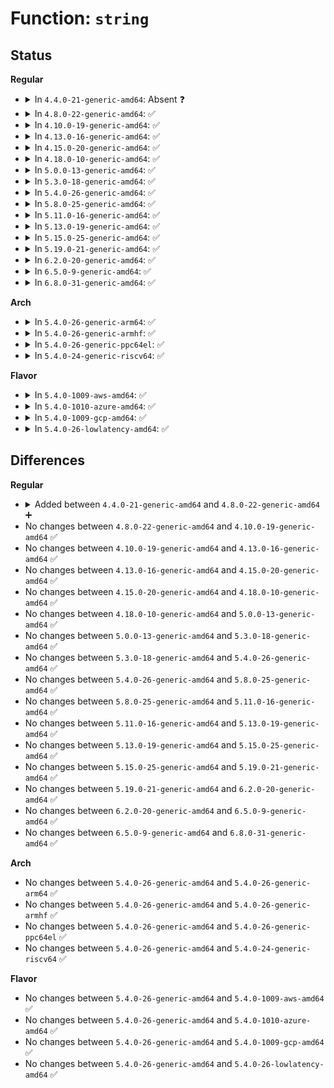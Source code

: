 # Function: <code>string</code>

## Status
<b>Regular</b>
<ul>
<li>
<details>
<summary>In <code>4.4.0-21-generic-amd64</code>: Absent ❓</summary>

```json
{
  "name": "string",
  "collision_type": "Unique Static",
  "inline_type": "No",
  "funcs": [
    {
      "addr": 18446744071582988384,
      "name": "string",
      "external": false,
      "loc": "lib/vsprintf.c:511",
      "file": "lib/vsprintf.c",
      "inline": "not declared, not inlined",
      "caller_inline": [],
      "caller_func": [
        "lib/vsprintf.c:vsnprintf",
        "lib/vsprintf.c:bstr_printf"
      ]
    }
  ],
  "symbols": [
    {
      "addr": 18446744071582988384,
      "name": "string.isra.4",
      "section": ".text",
      "bind": "STB_LOCAL",
      "size": 197
    }
  ]
}
```
</details>
</li>
<li>
<details>
<summary>In <code>4.8.0-22-generic-amd64</code>: ✅</summary>

```c
char * string(char * buf, char * end, const char * s, struct printf_spec spec)
```

```json
{
  "name": "string",
  "collision_type": "Unique Static",
  "inline_type": "No",
  "funcs": [
    {
      "addr": 18446744071583275408,
      "name": "string",
      "external": false,
      "loc": "lib/vsprintf.c:583",
      "file": "lib/vsprintf.c",
      "inline": "seen, unknown",
      "caller_inline": [],
      "caller_func": [
        "lib/vsprintf.c:bstr_printf",
        "lib/vsprintf.c:vsnprintf",
        "lib/vsprintf.c:pointer",
        "lib/vsprintf.c:pointer",
        "lib/vsprintf.c:pointer",
        "lib/vsprintf.c:flags_string",
        "lib/vsprintf.c:clock",
        "lib/vsprintf.c:clock",
        "lib/vsprintf.c:uuid_string",
        "lib/vsprintf.c:escaped_string",
        "lib/vsprintf.c:ip4_addr_string_sa",
        "lib/vsprintf.c:ip6_addr_string_sa",
        "lib/vsprintf.c:ip4_addr_string",
        "lib/vsprintf.c:ip6_addr_string",
        "lib/vsprintf.c:mac_address_string",
        "lib/vsprintf.c:hex_string",
        "lib/vsprintf.c:resource_string",
        "lib/vsprintf.c:resource_string",
        "lib/vsprintf.c:resource_string",
        "lib/vsprintf.c:resource_string",
        "lib/vsprintf.c:resource_string",
        "lib/vsprintf.c:resource_string",
        "lib/vsprintf.c:resource_string",
        "lib/vsprintf.c:resource_string",
        "lib/vsprintf.c:resource_string",
        "lib/vsprintf.c:resource_string",
        "lib/vsprintf.c:resource_string",
        "lib/vsprintf.c:resource_string",
        "lib/vsprintf.c:resource_string",
        "lib/vsprintf.c:symbol_string"
      ]
    }
  ],
  "symbols": [
    {
      "addr": 18446744071583275408,
      "name": "string",
      "section": ".text",
      "bind": "STB_LOCAL",
      "size": 114
    }
  ]
}
```
</details>
</li>
<li>
<details>
<summary>In <code>4.10.0-19-generic-amd64</code>: ✅</summary>

```c
char * string(char * buf, char * end, const char * s, struct printf_spec spec)
```

```json
{
  "name": "string",
  "collision_type": "Unique Static",
  "inline_type": "No",
  "funcs": [
    {
      "addr": 18446744071583394160,
      "name": "string",
      "external": false,
      "loc": "lib/vsprintf.c:583",
      "file": "lib/vsprintf.c",
      "inline": "seen, unknown",
      "caller_inline": [],
      "caller_func": [
        "lib/vsprintf.c:bstr_printf",
        "lib/vsprintf.c:vsnprintf",
        "lib/vsprintf.c:pointer",
        "lib/vsprintf.c:pointer",
        "lib/vsprintf.c:pointer",
        "lib/vsprintf.c:flags_string",
        "lib/vsprintf.c:clock",
        "lib/vsprintf.c:clock",
        "lib/vsprintf.c:uuid_string",
        "lib/vsprintf.c:escaped_string",
        "lib/vsprintf.c:ip4_addr_string_sa",
        "lib/vsprintf.c:ip6_addr_string_sa",
        "lib/vsprintf.c:ip4_addr_string",
        "lib/vsprintf.c:ip6_addr_string",
        "lib/vsprintf.c:mac_address_string",
        "lib/vsprintf.c:hex_string",
        "lib/vsprintf.c:resource_string",
        "lib/vsprintf.c:resource_string",
        "lib/vsprintf.c:resource_string",
        "lib/vsprintf.c:resource_string",
        "lib/vsprintf.c:resource_string",
        "lib/vsprintf.c:resource_string",
        "lib/vsprintf.c:resource_string",
        "lib/vsprintf.c:resource_string",
        "lib/vsprintf.c:resource_string",
        "lib/vsprintf.c:resource_string",
        "lib/vsprintf.c:resource_string",
        "lib/vsprintf.c:resource_string",
        "lib/vsprintf.c:resource_string",
        "lib/vsprintf.c:symbol_string"
      ]
    }
  ],
  "symbols": [
    {
      "addr": 18446744071583394160,
      "name": "string",
      "section": ".text",
      "bind": "STB_LOCAL",
      "size": 114
    }
  ]
}
```
</details>
</li>
<li>
<details>
<summary>In <code>4.13.0-16-generic-amd64</code>: ✅</summary>

```c
char * string(char * buf, char * end, const char * s, struct printf_spec spec)
```

```json
{
  "name": "string",
  "collision_type": "Unique Static",
  "inline_type": "No",
  "funcs": [
    {
      "addr": 18446744071588250048,
      "name": "string",
      "external": false,
      "loc": "lib/vsprintf.c:584",
      "file": "lib/vsprintf.c",
      "inline": "seen, unknown",
      "caller_inline": [],
      "caller_func": [
        "lib/vsprintf.c:bstr_printf",
        "lib/vsprintf.c:vsnprintf",
        "lib/vsprintf.c:pointer",
        "lib/vsprintf.c:pointer",
        "lib/vsprintf.c:pointer",
        "lib/vsprintf.c:flags_string",
        "lib/vsprintf.c:clock",
        "lib/vsprintf.c:clock",
        "lib/vsprintf.c:uuid_string",
        "lib/vsprintf.c:escaped_string",
        "lib/vsprintf.c:ip4_addr_string_sa",
        "lib/vsprintf.c:ip6_addr_string_sa",
        "lib/vsprintf.c:ip4_addr_string",
        "lib/vsprintf.c:ip6_addr_string",
        "lib/vsprintf.c:mac_address_string",
        "lib/vsprintf.c:hex_string",
        "lib/vsprintf.c:resource_string",
        "lib/vsprintf.c:resource_string",
        "lib/vsprintf.c:resource_string",
        "lib/vsprintf.c:resource_string",
        "lib/vsprintf.c:resource_string",
        "lib/vsprintf.c:resource_string",
        "lib/vsprintf.c:resource_string",
        "lib/vsprintf.c:resource_string",
        "lib/vsprintf.c:resource_string",
        "lib/vsprintf.c:resource_string",
        "lib/vsprintf.c:resource_string",
        "lib/vsprintf.c:resource_string",
        "lib/vsprintf.c:resource_string",
        "lib/vsprintf.c:symbol_string"
      ]
    }
  ],
  "symbols": [
    {
      "addr": 18446744071588250048,
      "name": "string",
      "section": ".text",
      "bind": "STB_LOCAL",
      "size": 134
    }
  ]
}
```
</details>
</li>
<li>
<details>
<summary>In <code>4.15.0-20-generic-amd64</code>: ✅</summary>

```c
char * string(char * buf, char * end, const char * s, struct printf_spec spec)
```

```json
{
  "name": "string",
  "collision_type": "Unique Static",
  "inline_type": "No",
  "funcs": [
    {
      "addr": 18446744071588801664,
      "name": "string",
      "external": false,
      "loc": "lib/vsprintf.c:586",
      "file": "lib/vsprintf.c",
      "inline": "seen, unknown",
      "caller_inline": [],
      "caller_func": [
        "lib/vsprintf.c:bstr_printf",
        "lib/vsprintf.c:vsnprintf",
        "lib/vsprintf.c:pointer",
        "lib/vsprintf.c:pointer",
        "lib/vsprintf.c:pointer",
        "lib/vsprintf.c:flags_string",
        "lib/vsprintf.c:clock",
        "lib/vsprintf.c:clock",
        "lib/vsprintf.c:restricted_pointer",
        "lib/vsprintf.c:uuid_string",
        "lib/vsprintf.c:escaped_string",
        "lib/vsprintf.c:ip4_addr_string_sa",
        "lib/vsprintf.c:ip6_addr_string_sa",
        "lib/vsprintf.c:ip4_addr_string",
        "lib/vsprintf.c:ip6_addr_string",
        "lib/vsprintf.c:mac_address_string",
        "lib/vsprintf.c:hex_string",
        "lib/vsprintf.c:resource_string",
        "lib/vsprintf.c:resource_string",
        "lib/vsprintf.c:resource_string",
        "lib/vsprintf.c:resource_string",
        "lib/vsprintf.c:resource_string",
        "lib/vsprintf.c:resource_string",
        "lib/vsprintf.c:resource_string",
        "lib/vsprintf.c:resource_string",
        "lib/vsprintf.c:resource_string",
        "lib/vsprintf.c:resource_string",
        "lib/vsprintf.c:resource_string",
        "lib/vsprintf.c:resource_string",
        "lib/vsprintf.c:resource_string",
        "lib/vsprintf.c:symbol_string"
      ]
    }
  ],
  "symbols": [
    {
      "addr": 18446744071588801664,
      "name": "string",
      "section": ".text",
      "bind": "STB_LOCAL",
      "size": 134
    }
  ]
}
```
</details>
</li>
<li>
<details>
<summary>In <code>4.18.0-10-generic-amd64</code>: ✅</summary>

```c
char * string(char * buf, char * end, const char * s, struct printf_spec spec)
```

```json
{
  "name": "string",
  "collision_type": "Unique Static",
  "inline_type": "No",
  "funcs": [
    {
      "addr": 18446744071589179920,
      "name": "string",
      "external": false,
      "loc": "lib/vsprintf.c:595",
      "file": "lib/vsprintf.c",
      "inline": "seen, unknown",
      "caller_inline": [],
      "caller_func": [
        "lib/vsprintf.c:bstr_printf",
        "lib/vsprintf.c:vsnprintf",
        "lib/vsprintf.c:pointer",
        "lib/vsprintf.c:pointer",
        "lib/vsprintf.c:pointer",
        "lib/vsprintf.c:flags_string",
        "lib/vsprintf.c:restricted_pointer",
        "lib/vsprintf.c:uuid_string",
        "lib/vsprintf.c:escaped_string",
        "lib/vsprintf.c:ip4_addr_string_sa",
        "lib/vsprintf.c:ip6_addr_string_sa",
        "lib/vsprintf.c:ip4_addr_string",
        "lib/vsprintf.c:ip6_addr_string",
        "lib/vsprintf.c:mac_address_string",
        "lib/vsprintf.c:hex_string",
        "lib/vsprintf.c:symbol_string"
      ]
    }
  ],
  "symbols": [
    {
      "addr": 18446744071589179920,
      "name": "string",
      "section": ".text",
      "bind": "STB_LOCAL",
      "size": 122
    }
  ]
}
```
</details>
</li>
<li>
<details>
<summary>In <code>5.0.0-13-generic-amd64</code>: ✅</summary>

```c
char * string(char * buf, char * end, const char * s, struct printf_spec spec)
```

```json
{
  "name": "string",
  "collision_type": "Unique Static",
  "inline_type": "No",
  "funcs": [
    {
      "addr": 18446744071589410032,
      "name": "string",
      "external": false,
      "loc": "lib/vsprintf.c:596",
      "file": "lib/vsprintf.c",
      "inline": "seen, unknown",
      "caller_inline": [],
      "caller_func": [
        "lib/vsprintf.c:bstr_printf",
        "lib/vsprintf.c:vsnprintf",
        "lib/vsprintf.c:pointer",
        "lib/vsprintf.c:pointer",
        "lib/vsprintf.c:flags_string",
        "lib/vsprintf.c:restricted_pointer",
        "lib/vsprintf.c:uuid_string",
        "lib/vsprintf.c:escaped_string",
        "lib/vsprintf.c:ip4_addr_string_sa",
        "lib/vsprintf.c:ip6_addr_string_sa",
        "lib/vsprintf.c:ip4_addr_string",
        "lib/vsprintf.c:ip6_addr_string",
        "lib/vsprintf.c:mac_address_string",
        "lib/vsprintf.c:hex_string",
        "lib/vsprintf.c:symbol_string",
        "lib/vsprintf.c:ptr_to_id"
      ]
    }
  ],
  "symbols": [
    {
      "addr": 18446744071589410032,
      "name": "string",
      "section": ".text",
      "bind": "STB_LOCAL",
      "size": 122
    }
  ]
}
```
</details>
</li>
<li>
<details>
<summary>In <code>5.3.0-18-generic-amd64</code>: ✅</summary>

```c
char * string(char * buf, char * end, const char * s, struct printf_spec spec)
```

```json
{
  "name": "string",
  "collision_type": "Unique Static",
  "inline_type": "No",
  "funcs": [
    {
      "addr": 18446744071589866352,
      "name": "string",
      "external": false,
      "loc": "lib/vsprintf.c:662",
      "file": "lib/vsprintf.c",
      "inline": "seen, unknown",
      "caller_inline": [],
      "caller_func": [
        "lib/vsprintf.c:bstr_printf",
        "lib/vsprintf.c:vsnprintf",
        "lib/vsprintf.c:flags_string"
      ]
    }
  ],
  "symbols": [
    {
      "addr": 18446744071589866352,
      "name": "string",
      "section": ".text",
      "bind": "STB_LOCAL",
      "size": 86
    }
  ]
}
```
</details>
</li>
<li>
<details>
<summary>In <code>5.4.0-26-generic-amd64</code>: ✅</summary>

```c
char * string(char * buf, char * end, const char * s, struct printf_spec spec)
```

```json
{
  "name": "string",
  "collision_type": "Unique Static",
  "inline_type": "No",
  "funcs": [
    {
      "addr": 18446744071590092160,
      "name": "string",
      "external": false,
      "loc": "lib/vsprintf.c:662",
      "file": "lib/vsprintf.c",
      "inline": "seen, unknown",
      "caller_inline": [],
      "caller_func": [
        "lib/vsprintf.c:bstr_printf",
        "lib/vsprintf.c:vsnprintf",
        "lib/vsprintf.c:flags_string"
      ]
    }
  ],
  "symbols": [
    {
      "addr": 18446744071590092160,
      "name": "string",
      "section": ".text",
      "bind": "STB_LOCAL",
      "size": 86
    }
  ]
}
```
</details>
</li>
<li>
<details>
<summary>In <code>5.8.0-25-generic-amd64</code>: ✅</summary>

```c
char * string(char * buf, char * end, const char * s, struct printf_spec spec)
```

```json
{
  "name": "string",
  "collision_type": "Unique Static",
  "inline_type": "No",
  "funcs": [
    {
      "addr": 18446744071585093968,
      "name": "string",
      "external": false,
      "loc": "lib/vsprintf.c:684",
      "file": "lib/vsprintf.c",
      "inline": "seen, unknown",
      "caller_inline": [],
      "caller_func": [
        "lib/vsprintf.c:bstr_printf",
        "lib/vsprintf.c:vsnprintf",
        "lib/vsprintf.c:pointer",
        "lib/vsprintf.c:fwnode_string",
        "lib/vsprintf.c:fwnode_full_name_string",
        "lib/vsprintf.c:fwnode_full_name_string",
        "lib/vsprintf.c:flags_string"
      ]
    }
  ],
  "symbols": [
    {
      "addr": 18446744071585093968,
      "name": "string",
      "section": ".text",
      "bind": "STB_LOCAL",
      "size": 208
    }
  ]
}
```
</details>
</li>
<li>
<details>
<summary>In <code>5.11.0-16-generic-amd64</code>: ✅</summary>

```c
char * string(char * buf, char * end, const char * s, struct printf_spec spec)
```

```json
{
  "name": "string",
  "collision_type": "Unique Static",
  "inline_type": "No",
  "funcs": [
    {
      "addr": 18446744071585243088,
      "name": "string",
      "external": false,
      "loc": "lib/vsprintf.c:687",
      "file": "lib/vsprintf.c",
      "inline": "seen, unknown",
      "caller_inline": [],
      "caller_func": [
        "lib/vsprintf.c:bstr_printf",
        "lib/vsprintf.c:vsnprintf",
        "lib/vsprintf.c:pointer",
        "lib/vsprintf.c:fwnode_string",
        "lib/vsprintf.c:fwnode_full_name_string",
        "lib/vsprintf.c:fwnode_full_name_string",
        "lib/vsprintf.c:flags_string"
      ]
    }
  ],
  "symbols": [
    {
      "addr": 18446744071585243088,
      "name": "string",
      "section": ".text",
      "bind": "STB_LOCAL",
      "size": 208
    }
  ]
}
```
</details>
</li>
<li>
<details>
<summary>In <code>5.13.0-19-generic-amd64</code>: ✅</summary>

```c
char * string(char * buf, char * end, const char * s, struct printf_spec spec)
```

```json
{
  "name": "string",
  "collision_type": "Unique Static",
  "inline_type": "No",
  "funcs": [
    {
      "addr": 18446744071585128624,
      "name": "string",
      "external": false,
      "loc": "lib/vsprintf.c:713",
      "file": "lib/vsprintf.c",
      "inline": "seen, unknown",
      "caller_inline": [],
      "caller_func": [
        "lib/vsprintf.c:bstr_printf",
        "lib/vsprintf.c:vsnprintf",
        "lib/vsprintf.c:pointer",
        "lib/vsprintf.c:fwnode_string",
        "lib/vsprintf.c:fwnode_full_name_string",
        "lib/vsprintf.c:fwnode_full_name_string",
        "lib/vsprintf.c:flags_string",
        "lib/vsprintf.c:format_flags",
        "lib/vsprintf.c:fourcc_string"
      ]
    }
  ],
  "symbols": [
    {
      "addr": 18446744071585128624,
      "name": "string",
      "section": ".text",
      "bind": "STB_LOCAL",
      "size": 208
    }
  ]
}
```
</details>
</li>
<li>
<details>
<summary>In <code>5.15.0-25-generic-amd64</code>: ✅</summary>

```c
char * string(char * buf, char * end, const char * s, struct printf_spec spec)
```

```json
{
  "name": "string",
  "collision_type": "Unique Static",
  "inline_type": "No",
  "funcs": [
    {
      "addr": 18446744071585578368,
      "name": "string",
      "external": false,
      "loc": "lib/vsprintf.c:714",
      "file": "lib/vsprintf.c",
      "inline": "seen, unknown",
      "caller_inline": [],
      "caller_func": [
        "lib/vsprintf.c:bstr_printf",
        "lib/vsprintf.c:vsnprintf",
        "lib/vsprintf.c:pointer",
        "lib/vsprintf.c:fwnode_string",
        "lib/vsprintf.c:fwnode_full_name_string",
        "lib/vsprintf.c:fwnode_full_name_string",
        "lib/vsprintf.c:flags_string",
        "lib/vsprintf.c:format_flags",
        "lib/vsprintf.c:fourcc_string"
      ]
    }
  ],
  "symbols": [
    {
      "addr": 18446744071585578368,
      "name": "string",
      "section": ".text",
      "bind": "STB_LOCAL",
      "size": 208
    }
  ]
}
```
</details>
</li>
<li>
<details>
<summary>In <code>5.19.0-21-generic-amd64</code>: ✅</summary>

```c
char * string(char * buf, char * end, const char * s, struct printf_spec spec)
```

```json
{
  "name": "string",
  "collision_type": "Unique Static",
  "inline_type": "No",
  "funcs": [
    {
      "addr": 18446744071586733488,
      "name": "string",
      "external": false,
      "loc": "lib/vsprintf.c:719",
      "file": "lib/vsprintf.c",
      "inline": "seen, unknown",
      "caller_inline": [],
      "caller_func": [
        "lib/vsprintf.c:bstr_printf",
        "lib/vsprintf.c:vsnprintf",
        "lib/vsprintf.c:pointer",
        "lib/vsprintf.c:fwnode_string",
        "lib/vsprintf.c:fwnode_full_name_string",
        "lib/vsprintf.c:fwnode_full_name_string",
        "lib/vsprintf.c:flags_string",
        "lib/vsprintf.c:format_flags",
        "lib/vsprintf.c:fourcc_string"
      ]
    }
  ],
  "symbols": [
    {
      "addr": 18446744071586733488,
      "name": "string",
      "section": ".text",
      "bind": "STB_LOCAL",
      "size": 260
    }
  ]
}
```
</details>
</li>
<li>
<details>
<summary>In <code>6.2.0-20-generic-amd64</code>: ✅</summary>

```c
char * string(char * buf, char * end, const char * s, struct printf_spec spec)
```

```json
{
  "name": "string",
  "collision_type": "Unique Static",
  "inline_type": "No",
  "funcs": [
    {
      "addr": 18446744071595896384,
      "name": "string",
      "external": false,
      "loc": "lib/vsprintf.c:720",
      "file": "lib/vsprintf.c",
      "inline": "seen, unknown",
      "caller_inline": [],
      "caller_func": [
        "lib/vsprintf.c:bstr_printf",
        "lib/vsprintf.c:vsnprintf",
        "lib/vsprintf.c:pointer",
        "lib/vsprintf.c:fwnode_string",
        "lib/vsprintf.c:fwnode_full_name_string",
        "lib/vsprintf.c:fwnode_full_name_string",
        "lib/vsprintf.c:flags_string",
        "lib/vsprintf.c:format_flags",
        "lib/vsprintf.c:fourcc_string"
      ]
    }
  ],
  "symbols": [
    {
      "addr": 18446744071595896384,
      "name": "string",
      "section": ".text",
      "bind": "STB_LOCAL",
      "size": 260
    }
  ]
}
```
</details>
</li>
<li>
<details>
<summary>In <code>6.5.0-9-generic-amd64</code>: ✅</summary>

```c
char * string(char * buf, char * end, const char * s, struct printf_spec spec)
```

```json
{
  "name": "string",
  "collision_type": "Unique Static",
  "inline_type": "No",
  "funcs": [
    {
      "addr": 18446744071596413920,
      "name": "string",
      "external": false,
      "loc": "lib/vsprintf.c:720",
      "file": "lib/vsprintf.c",
      "inline": "seen, unknown",
      "caller_inline": [],
      "caller_func": [
        "lib/vsprintf.c:bstr_printf",
        "lib/vsprintf.c:vsnprintf",
        "lib/vsprintf.c:pointer",
        "lib/vsprintf.c:fwnode_string",
        "lib/vsprintf.c:fwnode_full_name_string",
        "lib/vsprintf.c:fwnode_full_name_string",
        "lib/vsprintf.c:flags_string",
        "lib/vsprintf.c:format_flags",
        "lib/vsprintf.c:fourcc_string"
      ]
    }
  ],
  "symbols": [
    {
      "addr": 18446744071596413920,
      "name": "string",
      "section": ".text",
      "bind": "STB_LOCAL",
      "size": 260
    }
  ]
}
```
</details>
</li>
<li>
<details>
<summary>In <code>6.8.0-31-generic-amd64</code>: ✅</summary>

```c
char * string(char * buf, char * end, const char * s, struct printf_spec spec)
```

```json
{
  "name": "string",
  "collision_type": "Unique Static",
  "inline_type": "No",
  "funcs": [
    {
      "addr": 18446744071597309200,
      "name": "string",
      "external": false,
      "loc": "lib/vsprintf.c:722",
      "file": "lib/vsprintf.c",
      "inline": "seen, unknown",
      "caller_inline": [],
      "caller_func": [
        "lib/vsprintf.c:bstr_printf",
        "lib/vsprintf.c:vsnprintf",
        "lib/vsprintf.c:pointer",
        "lib/vsprintf.c:fwnode_string",
        "lib/vsprintf.c:fwnode_full_name_string",
        "lib/vsprintf.c:fwnode_full_name_string",
        "lib/vsprintf.c:fwnode_full_name_string",
        "lib/vsprintf.c:fwnode_full_name_string",
        "lib/vsprintf.c:flags_string",
        "lib/vsprintf.c:format_flags",
        "lib/vsprintf.c:fourcc_string"
      ]
    }
  ],
  "symbols": [
    {
      "addr": 18446744071597309200,
      "name": "string",
      "section": ".text",
      "bind": "STB_LOCAL",
      "size": 260
    }
  ]
}
```
</details>
</li>
</ul>
<b>Arch</b>
<ul>
<li>
<details>
<summary>In <code>5.4.0-26-generic-arm64</code>: ✅</summary>

```c
char * string(char * buf, char * end, const char * s, struct printf_spec spec)
```

```json
{
  "name": "string",
  "collision_type": "Unique Static",
  "inline_type": "No",
  "funcs": [
    {
      "addr": 18446603336503870760,
      "name": "string",
      "external": false,
      "loc": "lib/vsprintf.c:662",
      "file": "lib/vsprintf.c",
      "inline": "seen, unknown",
      "caller_inline": [],
      "caller_func": [
        "lib/vsprintf.c:bstr_printf",
        "lib/vsprintf.c:vsnprintf",
        "lib/vsprintf.c:device_node_string",
        "lib/vsprintf.c:device_node_string",
        "lib/vsprintf.c:device_node_string",
        "lib/vsprintf.c:device_node_string",
        "lib/vsprintf.c:device_node_gen_full_name",
        "lib/vsprintf.c:flags_string"
      ]
    }
  ],
  "symbols": [
    {
      "addr": 18446603336503870760,
      "name": "string",
      "section": ".text",
      "bind": "STB_LOCAL",
      "size": 100
    }
  ]
}
```
</details>
</li>
<li>
<details>
<summary>In <code>5.4.0-26-generic-armhf</code>: ✅</summary>

```c
char * string(char * buf, char * end, const char * s, struct printf_spec spec)
```

```json
{
  "name": "string",
  "collision_type": "Unique Static",
  "inline_type": "No",
  "funcs": [
    {
      "addr": 3236497464,
      "name": "string",
      "external": false,
      "loc": "lib/vsprintf.c:662",
      "file": "lib/vsprintf.c",
      "inline": "seen, unknown",
      "caller_inline": [],
      "caller_func": [
        "lib/vsprintf.c:bstr_printf",
        "lib/vsprintf.c:vsnprintf",
        "lib/vsprintf.c:device_node_string",
        "lib/vsprintf.c:device_node_string",
        "lib/vsprintf.c:device_node_string",
        "lib/vsprintf.c:device_node_string",
        "lib/vsprintf.c:device_node_gen_full_name",
        "lib/vsprintf.c:flags_string"
      ]
    }
  ],
  "symbols": [
    {
      "addr": 3236497464,
      "name": "string",
      "section": ".text",
      "bind": "STB_LOCAL",
      "size": 100
    }
  ]
}
```
</details>
</li>
<li>
<details>
<summary>In <code>5.4.0-26-generic-ppc64el</code>: ✅</summary>

```c
char * string(char * buf, char * end, const char * s, struct printf_spec spec)
```

```json
{
  "name": "string",
  "collision_type": "Unique Static",
  "inline_type": "No",
  "funcs": [
    {
      "addr": 13835058055297732288,
      "name": "string",
      "external": false,
      "loc": "lib/vsprintf.c:662",
      "file": "lib/vsprintf.c",
      "inline": "seen, unknown",
      "caller_inline": [],
      "caller_func": [
        "lib/vsprintf.c:bstr_printf",
        "lib/vsprintf.c:vsnprintf",
        "lib/vsprintf.c:device_node_string",
        "lib/vsprintf.c:device_node_string",
        "lib/vsprintf.c:device_node_string",
        "lib/vsprintf.c:device_node_gen_full_name",
        "lib/vsprintf.c:device_node_gen_full_name",
        "lib/vsprintf.c:flags_string"
      ]
    }
  ],
  "symbols": [
    {
      "addr": 13835058055297732288,
      "name": "string",
      "section": ".text",
      "bind": "STB_LOCAL",
      "size": 112
    }
  ]
}
```
</details>
</li>
<li>
<details>
<summary>In <code>5.4.0-24-generic-riscv64</code>: ✅</summary>

```c
char * string(char * buf, char * end, const char * s, struct printf_spec spec)
```

```json
{
  "name": "string",
  "collision_type": "Unique Static",
  "inline_type": "No",
  "funcs": [
    {
      "addr": 18446743936279766020,
      "name": "string",
      "external": false,
      "loc": "lib/vsprintf.c:662",
      "file": "lib/vsprintf.c",
      "inline": "seen, unknown",
      "caller_inline": [],
      "caller_func": [
        "lib/vsprintf.c:bstr_printf",
        "lib/vsprintf.c:vsnprintf",
        "lib/vsprintf.c:device_node_string",
        "lib/vsprintf.c:device_node_string",
        "lib/vsprintf.c:device_node_string",
        "lib/vsprintf.c:device_node_gen_full_name",
        "lib/vsprintf.c:device_node_gen_full_name",
        "lib/vsprintf.c:flags_string"
      ]
    }
  ],
  "symbols": [
    {
      "addr": 18446743936279766020,
      "name": "string",
      "section": ".text",
      "bind": "STB_LOCAL",
      "size": 86
    }
  ]
}
```
</details>
</li>
</ul>
<b>Flavor</b>
<ul>
<li>
<details>
<summary>In <code>5.4.0-1009-aws-amd64</code>: ✅</summary>

```c
char * string(char * buf, char * end, const char * s, struct printf_spec spec)
```

```json
{
  "name": "string",
  "collision_type": "Unique Static",
  "inline_type": "No",
  "funcs": [
    {
      "addr": 18446744071589694416,
      "name": "string",
      "external": false,
      "loc": "lib/vsprintf.c:662",
      "file": "lib/vsprintf.c",
      "inline": "seen, unknown",
      "caller_inline": [],
      "caller_func": [
        "lib/vsprintf.c:bstr_printf",
        "lib/vsprintf.c:vsnprintf",
        "lib/vsprintf.c:flags_string"
      ]
    }
  ],
  "symbols": [
    {
      "addr": 18446744071589694416,
      "name": "string",
      "section": ".text",
      "bind": "STB_LOCAL",
      "size": 86
    }
  ]
}
```
</details>
</li>
<li>
<details>
<summary>In <code>5.4.0-1010-azure-amd64</code>: ✅</summary>

```c
char * string(char * buf, char * end, const char * s, struct printf_spec spec)
```

```json
{
  "name": "string",
  "collision_type": "Unique Static",
  "inline_type": "No",
  "funcs": [
    {
      "addr": 18446744071589420208,
      "name": "string",
      "external": false,
      "loc": "lib/vsprintf.c:662",
      "file": "lib/vsprintf.c",
      "inline": "seen, unknown",
      "caller_inline": [],
      "caller_func": [
        "lib/vsprintf.c:bstr_printf",
        "lib/vsprintf.c:vsnprintf",
        "lib/vsprintf.c:flags_string"
      ]
    }
  ],
  "symbols": [
    {
      "addr": 18446744071589420208,
      "name": "string",
      "section": ".text",
      "bind": "STB_LOCAL",
      "size": 86
    }
  ]
}
```
</details>
</li>
<li>
<details>
<summary>In <code>5.4.0-1009-gcp-amd64</code>: ✅</summary>

```c
char * string(char * buf, char * end, const char * s, struct printf_spec spec)
```

```json
{
  "name": "string",
  "collision_type": "Unique Static",
  "inline_type": "No",
  "funcs": [
    {
      "addr": 18446744071590137792,
      "name": "string",
      "external": false,
      "loc": "lib/vsprintf.c:662",
      "file": "lib/vsprintf.c",
      "inline": "seen, unknown",
      "caller_inline": [],
      "caller_func": [
        "lib/vsprintf.c:bstr_printf",
        "lib/vsprintf.c:vsnprintf",
        "lib/vsprintf.c:flags_string"
      ]
    }
  ],
  "symbols": [
    {
      "addr": 18446744071590137792,
      "name": "string",
      "section": ".text",
      "bind": "STB_LOCAL",
      "size": 86
    }
  ]
}
```
</details>
</li>
<li>
<details>
<summary>In <code>5.4.0-26-lowlatency-amd64</code>: ✅</summary>

```c
char * string(char * buf, char * end, const char * s, struct printf_spec spec)
```

```json
{
  "name": "string",
  "collision_type": "Unique Static",
  "inline_type": "No",
  "funcs": [
    {
      "addr": 18446744071590188176,
      "name": "string",
      "external": false,
      "loc": "lib/vsprintf.c:662",
      "file": "lib/vsprintf.c",
      "inline": "seen, unknown",
      "caller_inline": [],
      "caller_func": [
        "lib/vsprintf.c:bstr_printf",
        "lib/vsprintf.c:vsnprintf",
        "lib/vsprintf.c:flags_string"
      ]
    }
  ],
  "symbols": [
    {
      "addr": 18446744071590188176,
      "name": "string",
      "section": ".text",
      "bind": "STB_LOCAL",
      "size": 86
    }
  ]
}
```
</details>
</li>
</ul>

## Differences
<b>Regular</b>
<ul>
<li>
<details>
<summary>Added between <code>4.4.0-21-generic-amd64</code> and <code>4.8.0-22-generic-amd64</code> ➕</summary>

```c
char * string(char * buf, char * end, const char * s, struct printf_spec spec)
```
</details>
</li>
<li>
No changes between <code>4.8.0-22-generic-amd64</code> and <code>4.10.0-19-generic-amd64</code> ✅
</li>
<li>
No changes between <code>4.10.0-19-generic-amd64</code> and <code>4.13.0-16-generic-amd64</code> ✅
</li>
<li>
No changes between <code>4.13.0-16-generic-amd64</code> and <code>4.15.0-20-generic-amd64</code> ✅
</li>
<li>
No changes between <code>4.15.0-20-generic-amd64</code> and <code>4.18.0-10-generic-amd64</code> ✅
</li>
<li>
No changes between <code>4.18.0-10-generic-amd64</code> and <code>5.0.0-13-generic-amd64</code> ✅
</li>
<li>
No changes between <code>5.0.0-13-generic-amd64</code> and <code>5.3.0-18-generic-amd64</code> ✅
</li>
<li>
No changes between <code>5.3.0-18-generic-amd64</code> and <code>5.4.0-26-generic-amd64</code> ✅
</li>
<li>
No changes between <code>5.4.0-26-generic-amd64</code> and <code>5.8.0-25-generic-amd64</code> ✅
</li>
<li>
No changes between <code>5.8.0-25-generic-amd64</code> and <code>5.11.0-16-generic-amd64</code> ✅
</li>
<li>
No changes between <code>5.11.0-16-generic-amd64</code> and <code>5.13.0-19-generic-amd64</code> ✅
</li>
<li>
No changes between <code>5.13.0-19-generic-amd64</code> and <code>5.15.0-25-generic-amd64</code> ✅
</li>
<li>
No changes between <code>5.15.0-25-generic-amd64</code> and <code>5.19.0-21-generic-amd64</code> ✅
</li>
<li>
No changes between <code>5.19.0-21-generic-amd64</code> and <code>6.2.0-20-generic-amd64</code> ✅
</li>
<li>
No changes between <code>6.2.0-20-generic-amd64</code> and <code>6.5.0-9-generic-amd64</code> ✅
</li>
<li>
No changes between <code>6.5.0-9-generic-amd64</code> and <code>6.8.0-31-generic-amd64</code> ✅
</li>
</ul>
<b>Arch</b>
<ul>
<li>
No changes between <code>5.4.0-26-generic-amd64</code> and <code>5.4.0-26-generic-arm64</code> ✅
</li>
<li>
No changes between <code>5.4.0-26-generic-amd64</code> and <code>5.4.0-26-generic-armhf</code> ✅
</li>
<li>
No changes between <code>5.4.0-26-generic-amd64</code> and <code>5.4.0-26-generic-ppc64el</code> ✅
</li>
<li>
No changes between <code>5.4.0-26-generic-amd64</code> and <code>5.4.0-24-generic-riscv64</code> ✅
</li>
</ul>
<b>Flavor</b>
<ul>
<li>
No changes between <code>5.4.0-26-generic-amd64</code> and <code>5.4.0-1009-aws-amd64</code> ✅
</li>
<li>
No changes between <code>5.4.0-26-generic-amd64</code> and <code>5.4.0-1010-azure-amd64</code> ✅
</li>
<li>
No changes between <code>5.4.0-26-generic-amd64</code> and <code>5.4.0-1009-gcp-amd64</code> ✅
</li>
<li>
No changes between <code>5.4.0-26-generic-amd64</code> and <code>5.4.0-26-lowlatency-amd64</code> ✅
</li>
</ul>
